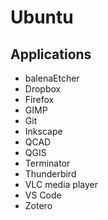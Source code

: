 # Ubuntu

## Applications
* balenaEtcher
* Dropbox
* Firefox
* GIMP
* Git
* Inkscape
* QCAD
* QGIS
* Terminator
* Thunderbird
* VLC media player
* VS Code
* Zotero
